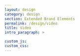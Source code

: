 ```yaml
---
layout: design
category: design
section: Extended Brand Elements
permalink: /design/video
title: Video
intro_paragraph: >

custom_js:
custom_css:
---
```

